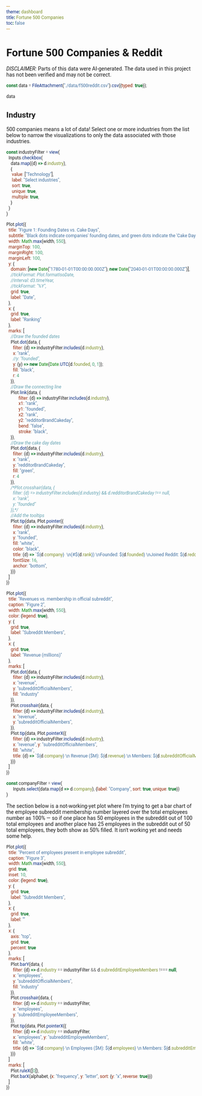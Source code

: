 ```yaml
---
theme: dashboard
title: Fortune 500 Companies
toc: false
---
```

<script src="https://d3js.org/d3.v4.js"></script>
<style>
      * {
            font-family: Roboto;
      }
     p, h1, h2, h3, h4, h5, h6 {
          max-width: 100%;
          text-wrap: auto;
     }
     button, input, textarea {
          accent-color: green;
     }
</style>
      
# Fortune 500 Companies & Reddit
<span style="text-transform: uppercase; font-style:italic">Disclaimer:</span> Parts of this data were AI-generated. The data used in this project has not been verified and may not be correct.

```js
const data = FileAttachment("./data/f500reddit.csv").csv({typed: true});
```

```js
data
```

## Industry
500 companies means a lot of data! Select one or more industries from the list below to narrow the visualizations to only the data associated with those industries.
```js
const industryFilter = view(
  Inputs.checkbox(
    data.map((d) => d.industry),
    {
     value: ["Technology"],
     label: "Select industries",
     sort: true,
     unique: true,
     multiple: true,
    }
  )
)
```

```js
Plot.plot({
  title: "Figure 1: Founding Dates vs. Cake Days",
  subtitle: "Black dots indicate companies' founding dates, and green dots indicate the 'Cake Day' for the company's brand ambassador's Reddit account (that is, the date the account was created). Black dots without a connected green dot indicate that the company has no Reddit ambassador account. Hover over a dot to show the company info!",
  width: Math.max(width, 550),
  marginTop: 100,
  marginRight: 100,
  marginLeft: 100,
  y: {
    domain: [new Date("1780-01-01T00:00:00.000Z"), new Date("2040-01-01T00:00:00.000Z")],
    //tickFormat: Plot.formatIsoDate,
    //interval: d3.timeYear,
    //tickFormat: "%Y",
    grid: true,
    label: "Date",
  },
  x: {
    grid: true,
    label: "Ranking"
  },
  marks: [
    //Draw the founded dates
    Plot.dot(data, {
      filter: (d) => industryFilter.includes(d.industry),
      x: "rank",
      //y: "founded",
      y: (y) => new Date(Date.UTC(d.founded, 0, 1));
      fill: "black",
      r: 4
    }),
    //Draw the connecting line
    Plot.link(data, {
           filter: (d) => industryFilter.includes(d.industry),
           x1: "rank",
           y1: "founded",
           x2: "rank",
           y2: "redditorBrandCakeday",
           bend: "false",
           stroke: "black",
    }),
    //Draw the cake day dates
    Plot.dot(data, {
      filter: (d) => industryFilter.includes(d.industry),
      x: "rank",
      y: "redditorBrandCakeday",
      fill: "green",
      r: 4
    }),
    /*Plot.crosshair(data, {
      filter: (d) => industryFilter.includes(d.industry) && d.redditorBrandCakeday !== null,
      x: "rank",
      y: "founded"
    }),*/
    //Add the tooltips
    Plot.tip(data, Plot.pointer({
      filter: (d) => industryFilter.includes(d.industry),
      x: "rank",
      y: "founded",
      fill: "white",
      color: "black",
      title: (d) => `${d.company}  \n(#${d.rank}) \nFounded: ${d.founded} \nJoined Reddit: ${d.redditorBrandCakeday}`,
      fontSize: 16,
      anchor: "bottom",
    }))
  ]
})
```

```js
Plot.plot({
  title: "Revenues vs. membership in official subreddit",
  caption: "Figure 2",
  width: Math.max(width, 550),
  color: {legend: true},
  y: {
    grid: true,
    label: "Subreddit Members",
  },
  x: {
    grid: true,
    label: "Revenue (millions)"
  },
  marks: [
    Plot.dot(data, {
      filter: (d) => industryFilter.includes(d.industry),
      x: "revenue",
      y: "subredditOfficialMembers",
      fill: "industry"
    }),
    Plot.crosshair(data, {
      filter: (d) => industryFilter.includes(d.industry),
      x: "revenue",
      y: "subredditOfficialMembers",
    }),
    Plot.tip(data, Plot.pointerX({
      filter: (d) => industryFilter.includes(d.industry),
      x: "revenue", y: "subredditOfficialMembers",
      fill: "white",
      title: (d) => `${d.company} \n Revenue ($M): ${d.revenue} \n Members: ${d.subredditOfficialMembers}`
    }))
  ]
})
```

```js
const companyFilter = view(
      Inputs.select(data.map(d => d.company), {label: "Company", sort: true, unique: true})
)
```

The section below is a not-working-yet plot where I'm trying to get a bar chart of the employee subreddit membership number layered over the total employees number as 100% — so if one place has 50 employees in the subreddit out of 100 total employees and another place has 25 employees in the subreddit out of 50 total employees, they both show as 50% filled. It isn't working yet and needs some help. 

```js
Plot.plot({
  title: "Percent of employees present in employee subreddit",
  caption: "Figure 3",
  width: Math.max(width, 550),
  grid: true,
  inset: 10,
  color: {legend: true},
  y: {
    grid: true,
    label: "Subreddit Members",
  },
  x: {
    grid: true,
    label: ""
  },
  x: {
    axis: "top",
    grid: true,
    percent: true
  },
  marks: [
    Plot.barY(data, {
      filter: (d) => d.industry == industryFilter && d.subredditEmployeeMembers !=== null,
      x: "employees",
      y: "subredditOfficialMembers",
      fill: "industry"
    }),
    Plot.crosshair(data, {
      filter: (d) => d.industry == industryFilter,
      x: "employees",
      y: "subredditEmployeeMembers",
    }),
    Plot.tip(data, Plot.pointerX({
      filter: (d) => d.industry == industryFilter,
      x: "employees", y: "subredditEmployeeMembers",
      fill: "white",
      title: (d) => `${d.company} \n Employees ($M): ${d.employees} \n Members: ${d.subredditEmployeeMembers}`
    }))
  ]
  marks: [
    Plot.ruleX([0]),
    Plot.barX(alphabet, {x: "frequency", y: "letter", sort: {y: "x", reverse: true}})
  ]
})
```

<!-- ```js
Plot.plot({
  title: "Revenue change vs. ranking change, organized by industry",
  caption: "Figure 0",
  width: Math.max(width, 550),
  grid: true,
  inset: 10,
  color: {legend: true},
  marks: [
    Plot.frame(),
    Plot.dot(data, {
      filter: (d) => d.industry == industryFilter,
      x: "revenueChange",
      y: "rankChange",
      stroke: "industry"})
  ]
})
``` -->
